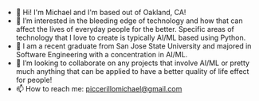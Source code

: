 - 👋 Hi! I'm Michael and I'm based out of Oakland, CA! 
- 👀 I’m interested in the bleeding edge of technology and how that can affect the lives of everyday people for the better. Specific areas of technology that I love to create is typically AI/ML based using Python. 
- 🌱 I am a recent graduate from San Jose State University and majored in Software Engineering with a concentration in AI/ML. 
- 💞️ I’m looking to collaborate on any projects that involve AI/ML or pretty much anything that can be applied to have a better quality of life effect for people! 
- 📫 How to reach me: piccerillomichael@gmail.com
